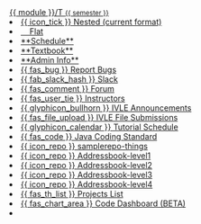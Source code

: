 <navbar placement="top" type="default">
  <a slot="brand" href="{{baseUrl}}/index.html" title="Home" class="navbar-brand">{{ module }}/T <small>{{ semester }}</small></a>
  <dropdown text="Nested" class="nav-link">
    <li><a href="{{baseUrl}}/index.html" class="dropdown-item"> {{ icon_tick }} Nested (current format)</a></li>
    <li><a href="{{baseUrl}}/index-flat.html" class="dropdown-item">&nbsp;&nbsp;&nbsp;&nbsp;Flat</a></li>
  </dropdown>
  <li><a href="{{baseUrl}}/index.html" class="nav-link"><md>**Schedule**</md></a></li>
  <li><a href="{{baseUrl}}/se-book-adapted/index.html" class="nav-link"><md>**Textbook**</md></a></li>
  <li><a href="{{baseUrl}}/admin/index.html" class="nav-link"><md>**Admin Info**</md></a></li>
  <dropdown text="Links" class="nav-link">
    <li><a href="{{module_org}}/website/issues" target="_blank" class="dropdown-item"> {{ fas_bug }} Report Bugs</a></li>
    <li><a href="{{slack_team}}" target="_blank" class="dropdown-item">{{ fab_slack_hash }} Slack</a></li>
    <li><a href="{{module_org}}/forum/issues" target="_blank" class="dropdown-item">{{ fas_comment }} Forum</a></li>
    <li><a href="{{ baseUrl }}/admin/instructors.html" class="dropdown-item">{{ fas_user_tie }} Instructors</a></li>
    <li><a href="{{ivle_announcements}}" target="_blank" class="dropdown-item">{{ glyphicon_bullhorn }} IVLE Announcements</a></li>
    <li><a href="{{ivle_files}}" target="_blank" class="dropdown-item">{{ fas_file_upload }} IVLE File Submissions</a></li>
    <li><a href="{{baseUrl}}/admin/tutorials.html" target="_blank" class="dropdown-item">{{ glyphicon_calendar }} Tutorial Schedule</a></li>
    <!-- <li><a href="{{team_IDs_page}}" target="_blank" class="dropdown-item">{{ glyphicon_list_alt }} Team IDs</a></li> -->
    <li><a href="{{java_coding_standard}}" target="_blank" class="dropdown-item">{{ fas_code }} Java Coding Standard</a></li>
    <li><a href="{{module_org}}/samplerepo-things" target="_blank" class="dropdown-item">{{ icon_repo }} samplerepo-things</a></li>
    <li><a href="{{module_org}}/addressbook-level1" target="_blank" class="dropdown-item">{{ icon_repo }} Addressbook-level1</a></li>
    <li><a href="{{module_org}}/addressbook-level2" target="_blank" class="dropdown-item">{{ icon_repo }} Addressbook-level2</a></li>
    <li><a href="{{module_org}}/addressbook-level3" target="_blank" class="dropdown-item">{{ icon_repo }} Addressbook-level3</a></li>
    <li><a href="{{module_org}}/addressbook-level4" target="_blank" class="dropdown-item">{{ icon_repo }} Addressbook-level4</a></li>
    <li><a href="{{baseUrl}}/admin/projectList.html" target="_blank" class="dropdown-item">{{ fas_th_list }} Projects List</a></li>
    <li><a href="https://nuscs2113-ay1819s1.github.io/dashboard/" target="_bank" class="dropdown-item">{{ fas_chart_area  }} Code Dashboard (BETA)</a></li>
  </dropdown>
  <li slot="right" class="nav-link">
    <form class="navbar-form">
      <searchbar :data="searchData" placeholder="Search" :on-hit="searchCallback" menu-align-right ></searchbar>
    </form>
  </li>
</navbar>
